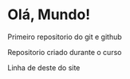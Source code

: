 # Olá, Mundo!
 Primeiro repositorio do git e github

 Repositorio criado durante o curso

Linha de deste do site
